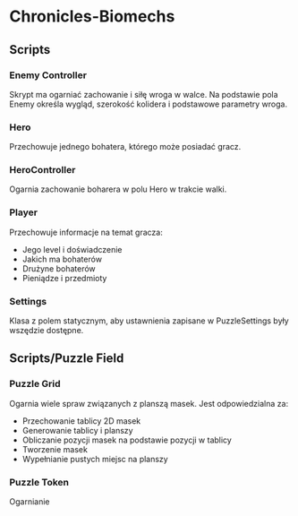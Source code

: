 # Chronicles-Biomechs

## Scripts

### Enemy Controller
Skrypt ma ogarniać zachowanie i siłę wroga w walce.
Na podstawie pola Enemy określa wygląd, szerokość kolidera i podstawowe parametry wroga.
 

### Hero
Przechowuje jednego bohatera, którego może posiadać gracz. 





### HeroController
Ogarnia zachowanie boharera w polu Hero w trakcie walki.


### Player
Przechowuje informacje na temat gracza:
* Jego level i doświadczenie
* Jakich ma bohaterów
* Drużyne bohaterów
* Pieniądze i przedmioty






### Settings
Klasa z polem statycznym, aby ustawnienia zapisane w PuzzleSettings były wszędzie dostępne.






## Scripts/Puzzle Field 

### Puzzle Grid 
Ogarnia wiele spraw związanych z planszą masek. Jest odpowiedzialna za:
* Przechowanie tablicy 2D masek
* Generowanie tablicy i planszy
* Obliczanie pozycji masek na podstawie pozycji w tablicy
* Tworzenie masek
* Wypełnianie pustych miejsc na planszy


### Puzzle Token
Ogarnianie 













